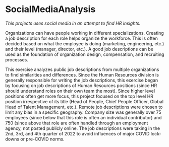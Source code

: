 # SocialMediaAnalysis
<i> This projects uses social media in an attempt to find HR insights. </i>

Organizations can have people working in different specializations.  Creating a job description for each role helps organize the workforce.  This is often decided based on what the employee is doing (marketing, engineering, etc.) and their level (manager, director, etc.).  A good job descriptions can be used as the foundation of organization design, compensation, and recruiting processes. 

This exercise analyzes public job descriptions from multiple organizations to find similarities and differences.  Since the Human Resources division is generally responsible for writing the job descriptions, this exercise began by focusing on job descriptions of Human Resources positions (since HR should understand roles on their own team the most).  Since higher level positions often get more focus, this project focused on the top level HR position irrespective of its title (Head of People, Chief People Officer, Global Head of Talent Management, etc.).  Remote job descriptions were chosen to limit any bias in a specific geography.  Company size was generally over 75 employees (since below that this role is often an individual contributor) and 750 (since above that role are often handled through an employment agency, not posted publicly online.   The job descriptions were taking in the 2nd, 3rd, and 4th quarter of 2022 to avoid influences of major COVID lock-downs or pre-COVID norms.

